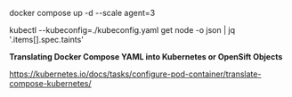 docker compose up -d --scale agent=3

kubectl --kubeconfig=./kubeconfig.yaml get node -o json | jq '.items[].spec.taints'

**Translating Docker Compose YAML into Kubernetes or OpenSift Objects**

https://kubernetes.io/docs/tasks/configure-pod-container/translate-compose-kubernetes/